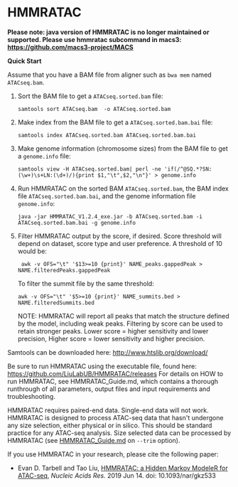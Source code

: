 # HMMRATAC

**Please note: java version of HMMRATAC is no longer maintained or supported. Please use hmmratac subcommand in macs3: https://github.com/macs3-project/MACS**

**Quick Start**

Assume that you have a BAM file from aligner such as ```bwa mem``` named ```ATACseq.bam```.

1. Sort the BAM file to get a ```ATACseq.sorted.bam``` file:

   ```samtools sort ATACseq.bam  -o ATACseq.sorted.bam```

2. Make index from the BAM file to get a ```ATACseq.sorted.bam.bai``` file:

   ```samtools index ATACseq.sorted.bam ATACseq.sorted.bam.bai```

3. Make genome information (chromosome sizes) from the BAM file to get a ```genome.info``` file:

   ```samtools view -H ATACseq.sorted.bam| perl -ne 'if(/^@SQ.*?SN:(\w+)\s+LN:(\d+)/){print $1,"\t",$2,"\n"}' > genome.info ```

4. Run HMMRATAC on the sorted BAM ```ATACseq.sorted.bam```, the BAM index file ```ATACseq.sorted.bam.bai```, and the genome information file ```genome.info```:

   ```java -jar HMMRATAC_V1.2.4_exe.jar -b ATACseq.sorted.bam -i ATACseq.sorted.bam.bai -g genome.info```
   
5. Filter HMMRATAC output by the score, if desired. Score threshold will depend on dataset, score type and user preference.
   A threshold of 10 would be:
   
   ``` awk -v OFS="\t" '$13>=10 {print}' NAME_peaks.gappedPeak > NAME.filteredPeaks.gappedPeak```
   
   To filter the summit file by the same threshold:
   
   ```awk -v OFS="\t" '$5>=10 {print}' NAME_summits.bed > NAME.filteredSummits.bed```
   
   NOTE: HMMRATAC will report all peaks that match the structure defined by the model, including weak peaks. Filtering by score 
   can be used to retain stronger peaks. Lower score = higher sensitivity and lower precision, Higher score = lower sensitivity and 
   higher precision.

Samtools can be downloaded here: http://www.htslib.org/download/

Be sure to run HMMRATAC using the executable file, found here: 
https://github.com/LiuLabUB/HMMRATAC/releases
For details on HOW to run HMMRATAC, see HMMRATAC_Guide.md, which contains a thorough runthrough of all parameters, output files and input
requirements and troubleshooting.

HMMRATAC requires paired-end data. Single-end data will not work. HMMRATAC is designed to process ATAC-seq data that hasn't undergone
any size selection, either physical or in silico. This should be standard practice for any ATAC-seq analysis. Size selected data can be
processed by HMMRATAC (see [HMMRATAC_Guide.md](./HMMRATAC_Guide.md#commandline-options) on ```--trim``` option). 

If you use HMMRATAC in your research, please cite the following paper:

- Evan D. Tarbell and Tao Liu, [HMMRATAC: a Hidden Markov ModeleR for ATAC-seq](https://academic.oup.com/nar/advance-article/doi/10.1093/nar/gkz533/5519166), *Nucleic Acids Res.* 2019 Jun 14. doi: 10.1093/nar/gkz533
